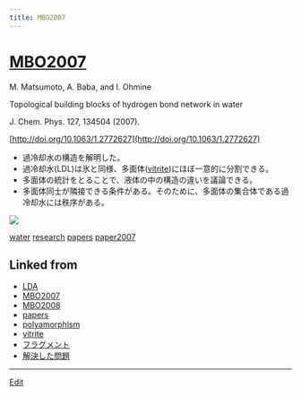 ```yaml
---
title: MBO2007
---
```

# [MBO2007](/MBO2007)



M. Matsumoto, A. Baba, and I. Ohmine

Topological building blocks of hydrogen bond network in water

J. Chem. Phys. 127, 134504 (2007).

[http://doi.org/10.1063/1.2772627](http://doi.org/10.1063/1.2772627)


* 過冷却水の構造を解明した。
* 過冷却水(LDL)は氷と同様、多面体([vitrite](/vitrite))にほぼ一意的に分割できる。
* 多面体の統計をとることで、液体の中の構造の違いを議論できる。
* 多面体同士が隣接できる条件がある。そのために、多面体の集合体である過冷却水には秩序がある。

![](https://i.gyazo.com/daf81b815e71d2ba4cfc0554624963f7.png)



[water](/water) [research](/research) [papers](/papers) [paper2007](/paper2007)





## Linked from

* [LDA](/LDA)
* [MBO2007](/MBO2007)
* [MBO2008](/MBO2008)
* [papers](/papers)
* [polyamorphism](/polyamorphism)
* [vitrite](/vitrite)
* [フラグメント](/フラグメント)
* [解決した問題](/解決した問題)


----

[Edit](https://github.com/vitroid/vitroid.github.io/edit/master/MD/MBO2007.md)

